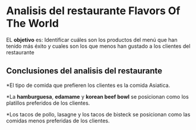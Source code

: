 # Analisis del restaurante Flavors Of The World
EL **objetivo** es: Identificar cuáles son los productos del menú que han tenido más éxito y cuales son los que menos han gustado a los clientes del restaurante

## Conclusiones del analisis del restaurante

*El tipo de comida que prefieren los clientes es la comida Asiatica.

*La **hamburguesa**, **edamame** y **korean beef bowl** se posicionan como los platillos preferidos de los clientes.

*Los tacos de pollo, lasagne y los tacos de bisteck se posicionan como las comidas menos preferidas de los clientes. 
